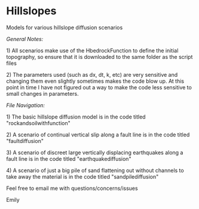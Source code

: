 # Hillslopes
Models for various hillslope diffusion scenarios

<em>General Notes:</em>
<p>1) All scenarios make use of the HbedrockFunction to define the initial topography, so ensure that it is downloaded to the same folder as the script files</p>
<p>2) The parameters used (such as dx, dt, k, etc) are very sensitive and changing them even slightly sometimes makes the code blow up. At this point in time I have not figured out a way to make the code less sensitive to small changes in parameters.</p>

<em>File Navigation:</em>
<p>1) The basic hillslope diffusion model is in the code titled "rockandsoilwithfunction"</p>
<p>2) A scenario of continual vertical slip along a fault line is in the code titled "faultdiffusion"</p>
<p>3) A scenario of discreet large vertically displacing earthquakes along a fault line is in the code titled "earthquakediffusion"</p>
<p>4) A scenario of just a big pile of sand flattening out without channels to take away the material is in the code titled  "sandpilediffusion"</p>

<p>Feel free to email me with questions/concerns/issues</p>
<p>Emily</p>
